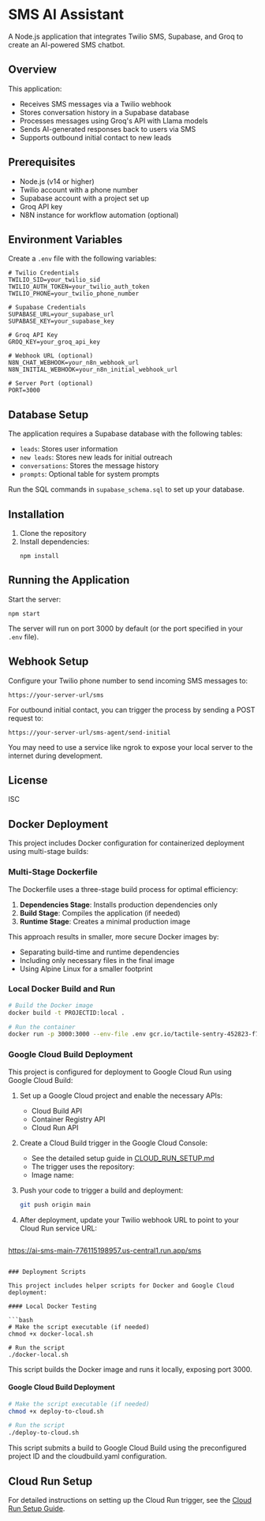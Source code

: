 # SMS AI Assistant

A Node.js application that integrates Twilio SMS, Supabase, and Groq to create an AI-powered SMS chatbot.

## Overview

This application:
- Receives SMS messages via a Twilio webhook
- Stores conversation history in a Supabase database
- Processes messages using Groq's API with Llama models
- Sends AI-generated responses back to users via SMS
- Supports outbound initial contact to new leads

## Prerequisites

- Node.js (v14 or higher)
- Twilio account with a phone number
- Supabase account with a project set up
- Groq API key
- N8N instance for workflow automation (optional)

## Environment Variables

Create a `.env` file with the following variables:

```
# Twilio Credentials
TWILIO_SID=your_twilio_sid
TWILIO_AUTH_TOKEN=your_twilio_auth_token
TWILIO_PHONE=your_twilio_phone_number

# Supabase Credentials
SUPABASE_URL=your_supabase_url
SUPABASE_KEY=your_supabase_key

# Groq API Key
GROQ_KEY=your_groq_api_key

# Webhook URL (optional)
N8N_CHAT_WEBHOOK=your_n8n_webhook_url
N8N_INITIAL_WEBHOOK=your_n8n_initial_webhook_url

# Server Port (optional)
PORT=3000
```

## Database Setup

The application requires a Supabase database with the following tables:
- `leads`: Stores user information
- `new leads`: Stores new leads for initial outreach
- `conversations`: Stores the message history
- `prompts`: Optional table for system prompts

Run the SQL commands in `supabase_schema.sql` to set up your database.

## Installation

1. Clone the repository
2. Install dependencies:
   ```
   npm install
   ```

## Running the Application

Start the server:

```
npm start
```

The server will run on port 3000 by default (or the port specified in your `.env` file).

## Webhook Setup

Configure your Twilio phone number to send incoming SMS messages to:
```
https://your-server-url/sms
```

For outbound initial contact, you can trigger the process by sending a POST request to:
```
https://your-server-url/sms-agent/send-initial
```

You may need to use a service like ngrok to expose your local server to the internet during development.

## License

ISC

## Docker Deployment

This project includes Docker configuration for containerized deployment using multi-stage builds:

### Multi-Stage Dockerfile

The Dockerfile uses a three-stage build process for optimal efficiency:

1. **Dependencies Stage**: Installs production dependencies only
2. **Build Stage**: Compiles the application (if needed)
3. **Runtime Stage**: Creates a minimal production image

This approach results in smaller, more secure Docker images by:
- Separating build-time and runtime dependencies
- Including only necessary files in the final image
- Using Alpine Linux for a smaller footprint

### Local Docker Build and Run

```bash
# Build the Docker image
docker build -t PROJECTID:local .

# Run the container
docker run -p 3000:3000 --env-file .env gcr.io/tactile-sentry-452823-f7/github.com/mlynnf123/javascript-node:local
```

### Google Cloud Build Deployment

This project is configured for deployment to Google Cloud Run using Google Cloud Build:

1. Set up a Google Cloud project and enable the necessary APIs:
   - Cloud Build API
   - Container Registry API
   - Cloud Run API

2. Create a Cloud Build trigger in the Google Cloud Console:
   - See the detailed setup guide in [CLOUD_RUN_SETUP.md](CLOUD_RUN_SETUP.md)
   - The trigger uses the repository: 
   - Image name: 

3. Push your code to trigger a build and deployment:
   ```bash
   git push origin main
   ```

4. After deployment, update your Twilio webhook URL to point to your Cloud Run service URL:
   ```
https://ai-sms-main-776115198957.us-central1.run.app/sms
   ```

### Deployment Scripts

This project includes helper scripts for Docker and Google Cloud deployment:

#### Local Docker Testing

```bash
# Make the script executable (if needed)
chmod +x docker-local.sh

# Run the script
./docker-local.sh
```

This script builds the Docker image and runs it locally, exposing port 3000.

#### Google Cloud Build Deployment

```bash
# Make the script executable (if needed)
chmod +x deploy-to-cloud.sh

# Run the script
./deploy-to-cloud.sh
```

This script submits a build to Google Cloud Build using the preconfigured project ID and the cloudbuild.yaml configuration.

## Cloud Run Setup

For detailed instructions on setting up the Cloud Run trigger, see the [Cloud Run Setup Guide](CLOUD_RUN_SETUP.md).
